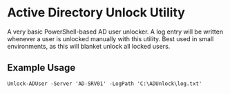 # Active Directory Unlock Utility
A very basic PowerShell-based AD user unlocker. A log entry will be written whenever a user is unlocked manually with this utility.
Best used in small environments, as this will blanket unlock all locked users.

## Example Usage
```
Unlock-ADUser -Server 'AD-SRV01' -LogPath 'C:\ADUnlock\log.txt'
```
